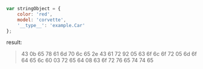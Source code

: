 ```javascript
var stringObject = {
    color: 'red', 
    model: 'corvette', 
    '__type__': 'example.Car'
};
```
result:

> 43 0b 65 78 61 6d 70 6c 65 2e 43 61 72 92 05 63 6f 6c 6f 72 05 6d 6f 64 65 6c 60 03 72 65 64 08 63 6f 72 76 65 74 74 65